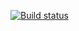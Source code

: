 [![Build status](https://ci.appveyor.com/api/projects/status/f1b1c7f0tgykqo9e?svg=true)](https://ci.appveyor.com/project/Dimonstratos/patterns-task1)
